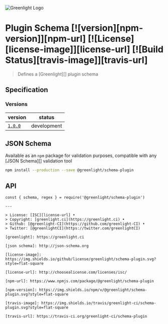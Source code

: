 ![Greenlight Logo](https://gitcdn.link/repo/greenlight-ci/brand/master/logo/banner.svg)

# Plugin Schema [![version][npm-version]][npm-url] [![License][license-image]][license-url] [![Build Status][travis-image]][travis-url]

> Defines a [Greenlight][] plugin schema

## Specification

### Versions

version                | status     
---------------------- | -----------
[`1.0.0`](spec/1.0.0/) | development

## JSON Schema

Available as an `npm` package for validation purposes, compatible with any [JSON Schema][] validation tool

```bash
npm install --production --save @greenlight/schema-plugin
```

## API

```
const { schema, regex } = require('@greenlight/schema-plugin')

---

> License: [ISC][license-url] • 
> Copyright: [greenlight.ci](https://greenlight.ci) • 
> Github: [@greenlight-CI](https://github.com/greenlight-CI) • 
> Twitter: [@greenlightCI](https://twitter.com/greenlightCI)

[greenlight]: https://greenlight.ci

[json schema]: http://json-schema.org

[license-image]: https://img.shields.io/github/license/greenlight/schema-plugin.svg?style=flat-square

[license-url]: http://choosealicense.com/licenses/isc/

[npm-url]: https://www.npmjs.com/package/@greenlight/schema-plugin

[npm-version]: https://img.shields.io/npm/v/@greenlight/schema-plugin.svg?style=flat-square

[travis-image]: https://img.shields.io/travis/greenlight-ci/schema-plugin.svg?style=flat-square

[travis-url]: https://travis-ci.org/greenlight-ci/schema-plugin
